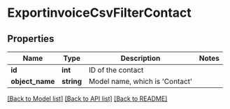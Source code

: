 # ExportinvoiceCsvFilterContact

## Properties
Name | Type | Description | Notes
------------ | ------------- | ------------- | -------------
**id** | **int** | ID of the contact | 
**object_name** | **string** | Model name, which is &#x27;Contact&#x27; | 

[[Back to Model list]](../../README.md#documentation-for-models) [[Back to API list]](../../README.md#documentation-for-api-endpoints) [[Back to README]](../../README.md)

